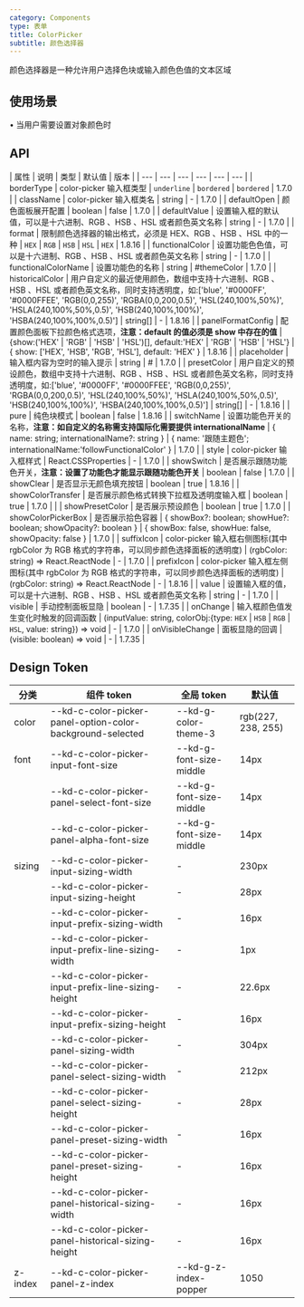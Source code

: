 ```yaml
---
category: Components
type: 表单
title: ColorPicker
subtitle: 颜色选择器
---
```


颜色选择器是一种允许用户选择色块或输入颜色色值的文本区域

## 使用场景

• 当用户需要设置对象颜色时

## API

| 属性 | 说明 | 类型 | 默认值 | 版本 |
| --- | --- | --- | --- | --- | --- |
| borderType | color-picker 输入框类型 | `underline` \| `bordered` | `bordered` | 1.7.0 |
| className | color-picker 输入框类名 | string | - | 1.7.0 |
| defaultOpen | 颜色面板展开配置 | boolean | false | 1.7.0 |
| defaultValue | 设置输入框的默认值，可以是十六进制、RGB 、HSB 、HSL 或者颜色英文名称 | string | - | 1.7.0 |
| format | 限制颜色选择器的输出格式，必须是 HEX、RGB 、HSB 、HSL 中的一种 | `HEX` \| `RGB` \| `HSB` \| `HSL` | `HEX` | 1.8.16 |
| functionalColor | 设置功能色色值，可以是十六进制、RGB 、HSB 、HSL 或者颜色英文名称 | string | - | 1.7.0 |
| functionalColorName | 设置功能色的名称 | string | #themeColor | 1.7.0 |
| historicalColor | 用户自定义的最近使用颜色，数组中支持十六进制、RGB 、HSB 、HSL 或者颜色英文名称，同时支持透明度，如:\['blue', '#0000FF', '#0000FFEE', 'RGB(0,0,255)', 'RGBA(0,0,200,0.5)', 'HSL(240,100%,50%)', 'HSLA(240,100%,50%,0.5)', 'HSB(240,100%,100%)', 'HSBA(240,100%,100%,0.5)'\] | string[] | - | 1.8.16 |
| panelFormatConfig | 配置颜色面板下拉颜色格式选项，**注意：default 的值必须是 show 中存在的值** | {show:('HEX' \| 'RGB' \| 'HSB' \| 'HSL')[], default:'HEX' \| 'RGB' \| 'HSB' \| 'HSL'} | { show: \['HEX', 'HSB', 'RGB', 'HSL'\], default: 'HEX' } | 1.8.16 |
| placeholder | 输入框内容为空时的输入提示 | string | # | 1.7.0 |
| presetColor | 用户自定义的预设颜色，数组中支持十六进制、RGB 、HSB 、HSL 或者颜色英文名称，同时支持透明度，如:\['blue', '#0000FF', '#0000FFEE', 'RGB(0,0,255)', 'RGBA(0,0,200,0.5)', 'HSL(240,100%,50%)', 'HSLA(240,100%,50%,0.5)', 'HSB(240,100%,100%)', 'HSBA(240,100%,100%,0.5)'\] | string[] | - | 1.8.16 |
| pure | 纯色块模式 | boolean | false | 1.8.16 |
| switchName | 设置功能色开关的名称，**注意：如自定义的名称需支持国际化需要提供 internationalName** | { name: string; internationalName?: string } | { name: '跟随主题色'; internationalName:'followFunctionalColor' } | 1.7.0 |
| style | color-picker 输入框样式 | React.CSSProperties | - | 1.7.0 |
| showSwitch | 是否展示跟随功能色开关，**注意：设置了功能色才能显示跟随功能色开关** | boolean | false | 1.7.0 |
| showClear | 是否显示无颜色填充按钮 | boolean | true | 1.8.16 |
| showColorTransfer | 是否展示颜色格式转换下拉框及透明度输入框 | boolean | true | 1.7.0 |  |
| showPresetColor | 是否展示预设颜色 | boolean | true | 1.7.0 |
| showColorPickerBox | 是否展示拾色容器 | { showBox?: boolean; showHue?: boolean; showOpacity?: boolean } | { showBox: false, showHue: false, showOpacity: false } | 1.7.0 |
| suffixIcon | color-picker 输入框右侧图标(其中 rgbColor 为 RGB 格式的字符串，可以同步颜色选择面板的透明度) | (rgbColor: string) => React.ReactNode | - | 1.7.0 |
| prefixIcon | color-picker 输入框左侧图标(其中 rgbColor 为 RGB 格式的字符串，可以同步颜色选择面板的透明度) | (rgbColor: string) => React.ReactNode | - | 1.8.16 |
| value | 设置输入框的值，可以是十六进制、RGB 、HSB 、HSL 或者颜色英文名称 | string | - | 1.7.0 |
| visible | 手动控制面板显隐 | boolean | - | 1.7.35 |
| onChange | 输入框颜色值发生变化时触发的回调函数 | (inputValue: string, colorObj:{type: `HEX` \| `HSB` \| `RGB` \| `HSL`, value: string}) => void | - | 1.7.0 |
| onVisibleChange | 面板显隐的回调 | (visible: boolean) => void | - | 1.7.35 |

## Design Token

| 分类    | 组件 token                                                 | 全局 token              | 默认值             |
| ------- | ---------------------------------------------------------- | ----------------------- | ------------------ |
| color   | --kd-c-color-picker-panel-option-color-background-selected | --kd-g-color-theme-3    | rgb(227, 238, 255) |
| font    | --kd-c-color-picker-input-font-size                        | --kd-g-font-size-middle | 14px               |
|         | --kd-c-color-picker-panel-select-font-size                 | --kd-g-font-size-middle | 14px               |
|         | --kd-c-color-picker-panel-alpha-font-size                  | --kd-g-font-size-middle | 14px               |
| sizing  | --kd-c-color-picker-input-sizing-width                     | -                       | 230px              |
|         | --kd-c-color-picker-input-sizing-height                    | -                       | 28px               |
|         | --kd-c-color-picker-input-prefix-sizing-width              | -                       | 16px               |
|         | --kd-c-color-picker-input-prefix-line-sizing-width         | -                       | 1px                |
|         | --kd-c-color-picker-input-prefix-line-sizing-height        | -                       | 22.6px             |
|         | --kd-c-color-picker-input-prefix-sizing-height             | -                       | 16px               |
|         | --kd-c-color-picker-panel-sizing-width                     | -                       | 304px              |
|         | --kd-c-color-picker-panel-select-sizing-width              | -                       | 212px              |
|         | --kd-c-color-picker-panel-select-sizing-height             | -                       | 28px               |
|         | --kd-c-color-picker-panel-preset-sizing-width              | -                       | 16px               |
|         | --kd-c-color-picker-panel-preset-sizing-height             | -                       | 16px               |
|         | --kd-c-color-picker-panel-historical-sizing-width          | -                       | 16px               |
|         | --kd-c-color-picker-panel-historical-sizing-height         | -                       | 16px               |
| z-index | --kd-c-color-picker-panel-z-index                          | --kd-g-z-index-popper   | 1050               |

